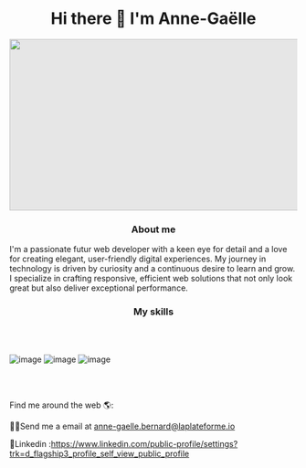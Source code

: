 
 <center><h1>Hi there 👋 I'm Anne-Gaëlle </h1></center>


<img style="display: block;-webkit-user-select: none;margin: auto;cursor: zoom-in;background-color: hsl(0, 0%, 90%);" src="https://user-images.githubusercontent.com/74038190/221352995-5ac18bdf-1a19-4f99-bbb6-77559b220470.gif" width="1000" height="300">

<center><h3>About me </h3></center>

I'm a passionate futur web developer with a keen eye for detail and a love for creating elegant, user-friendly digital experiences. My journey in technology is driven by curiosity and a continuous desire to learn and grow. I specialize in crafting responsive, efficient web solutions that not only look great but also deliver exceptional performance.


<center><h3> My skills</h3></center>

<br>
<br>

![image](https://github.com/user-attachments/assets/123c1e1c-21b4-43c9-8d00-8516bc345051)
![image](https://github.com/user-attachments/assets/3500f7bd-3a1d-4309-b1aa-a6f866c7cba2)
![image](https://github.com/user-attachments/assets/f76632e9-df7b-4816-83bf-094db839bc83)


<br>
<br>



Find me around the web 🌎:

✍🏾Send me a email at anne-gaelle.bernard@laplateforme.io 

💼Linkedin :https://www.linkedin.com/public-profile/settings?trk=d_flagship3_profile_self_view_public_profile
